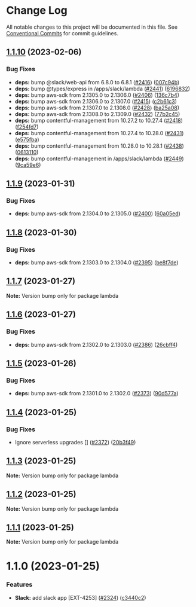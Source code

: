 # Change Log

All notable changes to this project will be documented in this file.
See [Conventional Commits](https://conventionalcommits.org) for commit guidelines.

## [1.1.10](https://github.com/contentful/apps/compare/lambda@1.1.9...lambda@1.1.10) (2023-02-06)

### Bug Fixes

- **deps:** bump @slack/web-api from 6.8.0 to 6.8.1 ([#2416](https://github.com/contentful/apps/issues/2416)) ([007c94b](https://github.com/contentful/apps/commit/007c94bdd5efbd3216ba2af4a2be5b88ed761211))
- **deps:** bump @types/express in /apps/slack/lambda ([#2441](https://github.com/contentful/apps/issues/2441)) ([6196832](https://github.com/contentful/apps/commit/6196832c63a109d5c8755ebf24a7c53794aabc47))
- **deps:** bump aws-sdk from 2.1305.0 to 2.1306.0 ([#2406](https://github.com/contentful/apps/issues/2406)) ([136c7b4](https://github.com/contentful/apps/commit/136c7b4b5dc4e460c0eee9780ed22660e2844d50))
- **deps:** bump aws-sdk from 2.1306.0 to 2.1307.0 ([#2415](https://github.com/contentful/apps/issues/2415)) ([c2b61c3](https://github.com/contentful/apps/commit/c2b61c3e8ca3d2a8cda62495bdc0d46e473618c1))
- **deps:** bump aws-sdk from 2.1307.0 to 2.1308.0 ([#2428](https://github.com/contentful/apps/issues/2428)) ([ba25a08](https://github.com/contentful/apps/commit/ba25a08dfe328c9df8f073d45d2c13f7a39e163b))
- **deps:** bump aws-sdk from 2.1308.0 to 2.1309.0 ([#2432](https://github.com/contentful/apps/issues/2432)) ([77b2c45](https://github.com/contentful/apps/commit/77b2c4540730da3b1cf1442c309710b2898dcd9e))
- **deps:** bump contentful-management from 10.27.2 to 10.27.4 ([#2418](https://github.com/contentful/apps/issues/2418)) ([f254fd7](https://github.com/contentful/apps/commit/f254fd71eff7fdd5682ecbb07e2df0403806fea0))
- **deps:** bump contentful-management from 10.27.4 to 10.28.0 ([#2431](https://github.com/contentful/apps/issues/2431)) ([e575fba](https://github.com/contentful/apps/commit/e575fba49738222c1dc5f1a9f348aec0935acbf1))
- **deps:** bump contentful-management from 10.28.0 to 10.28.1 ([#2438](https://github.com/contentful/apps/issues/2438)) ([0613110](https://github.com/contentful/apps/commit/0613110f205c8a42108f3a92782ba43f6619a412))
- **deps:** bump contentful-management in /apps/slack/lambda ([#2449](https://github.com/contentful/apps/issues/2449)) ([9ca59e6](https://github.com/contentful/apps/commit/9ca59e669a4d8fe3ccf7ddbd70516ab3de65bb86))

## [1.1.9](https://github.com/contentful/apps/compare/lambda@1.1.8...lambda@1.1.9) (2023-01-31)

### Bug Fixes

- **deps:** bump aws-sdk from 2.1304.0 to 2.1305.0 ([#2400](https://github.com/contentful/apps/issues/2400)) ([60a05ed](https://github.com/contentful/apps/commit/60a05ed78e0f95e2330bc0cf00188fd629a12309))

## [1.1.8](https://github.com/contentful/apps/compare/lambda@1.1.7...lambda@1.1.8) (2023-01-30)

### Bug Fixes

- **deps:** bump aws-sdk from 2.1303.0 to 2.1304.0 ([#2395](https://github.com/contentful/apps/issues/2395)) ([be8f7de](https://github.com/contentful/apps/commit/be8f7de0815e05c23a1b8904109a81f2a564b7b3))

## [1.1.7](https://github.com/contentful/apps/compare/lambda@1.1.6...lambda@1.1.7) (2023-01-27)

**Note:** Version bump only for package lambda

## [1.1.6](https://github.com/contentful/apps/compare/lambda@1.1.5...lambda@1.1.6) (2023-01-27)

### Bug Fixes

- **deps:** bump aws-sdk from 2.1302.0 to 2.1303.0 ([#2386](https://github.com/contentful/apps/issues/2386)) ([26cbff4](https://github.com/contentful/apps/commit/26cbff4d513a3a5aa712db094eadbcb03e252b3d))

## [1.1.5](https://github.com/contentful/apps/compare/lambda@1.1.4...lambda@1.1.5) (2023-01-26)

### Bug Fixes

- **deps:** bump aws-sdk from 2.1301.0 to 2.1302.0 ([#2373](https://github.com/contentful/apps/issues/2373)) ([90d577a](https://github.com/contentful/apps/commit/90d577a48ab1fdefae43a2f9ef44cf09a1335313))

## [1.1.4](https://github.com/contentful/apps/compare/lambda@1.1.3...lambda@1.1.4) (2023-01-25)

### Bug Fixes

- Ignore serverless upgrades [] ([#2372](https://github.com/contentful/apps/issues/2372)) ([20b3f49](https://github.com/contentful/apps/commit/20b3f4969c69571cc0040a3d02ee3f817fda8288))

## [1.1.3](https://github.com/contentful/apps/compare/lambda@1.1.2...lambda@1.1.3) (2023-01-25)

**Note:** Version bump only for package lambda

## [1.1.2](https://github.com/contentful/apps/compare/lambda@1.1.1...lambda@1.1.2) (2023-01-25)

**Note:** Version bump only for package lambda

## [1.1.1](https://github.com/contentful/apps/compare/lambda@1.1.0...lambda@1.1.1) (2023-01-25)

**Note:** Version bump only for package lambda

# 1.1.0 (2023-01-25)

### Features

- **Slack:** add slack app [EXT-4253] ([#2324](https://github.com/contentful/apps/issues/2324)) ([c3440c2](https://github.com/contentful/apps/commit/c3440c293ceb242c52d033ecc84417bb27d7d9ca))
